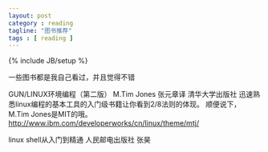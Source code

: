 ```yaml
---
layout: post
category : reading 
tagline: "图书推荐"
tags : [ reading ]
---
```

{% include JB/setup %}

一些图书都是我自己看过，并且觉得不错

GUN/LINUX环境编程（第二版） M.Tim Jones 张元章译  清华大学出版社   迅速熟悉linux编程的基本工具的入门级书籍让你看到2/8法则的体现。
   顺便说下，M.Tim Jones是MIT的哦。http://www.ibm.com/developerworks/cn/linux/theme/mtj/

linux shell从入门到精通    人民邮电出版社  张昊
